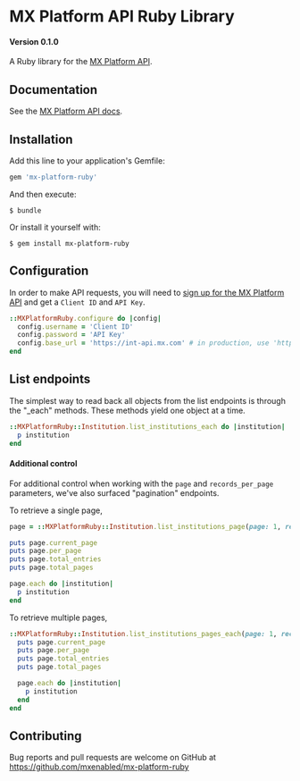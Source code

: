 # MX Platform API Ruby Library
#### Version 0.1.0

A Ruby library for the [MX Platform API](https://www.mx.com/products/platform-api).

## Documentation

See the [MX Platform API docs](https://docs.mx.com/api).

## Installation

Add this line to your application's Gemfile:

```ruby
gem 'mx-platform-ruby'
```

And then execute:
```shell
$ bundle
```
Or install it yourself with:
```shell
$ gem install mx-platform-ruby
```

## Configuration

In order to make API requests, you will need to [sign up for the MX Platform API](https://dashboard.mx.com/sign_up) and get a `Client ID` and `API Key`.
```ruby
::MXPlatformRuby.configure do |config|
  config.username = 'Client ID'
  config.password = 'API Key'
  config.base_url = 'https://int-api.mx.com' # in production, use 'https://api.mx.com'
end
```

## List endpoints

The simplest way to read back all objects from the list endpoints is through the "_each" methods. These methods yield one object at a time.

```ruby
::MXPlatformRuby::Institution.list_institutions_each do |institution|
  p institution
end
```

#### Additional control

For additional control when working with the `page` and `records_per_page` parameters, we've also surfaced "pagination" endpoints.

To retrieve a single page,
```ruby
page = ::MXPlatformRuby::Institution.list_institutions_page(page: 1, records_per_page: 10)

puts page.current_page
puts page.per_page
puts page.total_entries
puts page.total_pages

page.each do |institution|
  p institution
end
```

To retrieve multiple pages,
```ruby
::MXPlatformRuby::Institution.list_institutions_pages_each(page: 1, records_per_page: 10) do |page|
  puts page.current_page
  puts page.per_page
  puts page.total_entries
  puts page.total_pages

  page.each do |institution|
    p institution
  end
end
```

## Contributing

Bug reports and pull requests are welcome on GitHub at https://github.com/mxenabled/mx-platform-ruby
